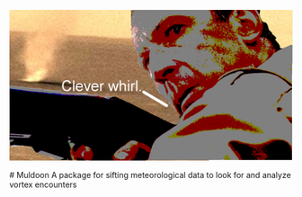 <p align="center"><img src="Muldoon.png" alt="Clever whirl." width="800"/></p>
# Muldoon
A package for sifting meteorological data to look for and analyze vortex encounters
